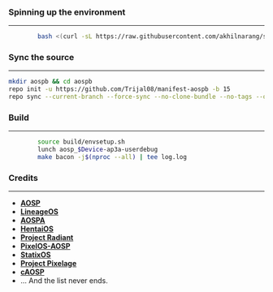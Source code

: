 ### Spinning up the environment
--------------
```bash
        bash <(curl -sL https://raw.githubusercontent.com/akhilnarang/scripts/refs/heads/master/setup/android_build_env.sh)
```

### Sync the source
--------------
```bash
mkdir aospb && cd aospb
repo init -u https://github.com/Trijal08/manifest-aospb -b 15
repo sync --current-branch --force-sync --no-clone-bundle --no-tags --optimized-fetch --prune -j$(nproc --all)
```

### Build
--------------
```bash
        source build/envsetup.sh
        lunch aosp_$Device-ap3a-userdebug
        make bacon -j$(nproc --all) | tee log.log
```

### Credits
--------------
 * [**AOSP**](https://android.googlesource.com)
 * [**LineageOS**](https://github.com/LineageOS)
 * [**AOSPA**](https://github.com/AOSPA)
 * [**HentaiOS**](https://github.com/hentaios)
 * [**Project Radiant**](https://github.com/ProjectRadiant)
 * [**PixelOS-AOSP**](https://github.com/PixelOS-AOSP)
 * [**StatixOS**](https://github.com/StatiXOS)
 * [**Project Pixelage**](https://github.com/ProjectPixelage)
 * [**cAOSP**](https://github.com/c0smic-Lab)
 * ... And the list never ends.
